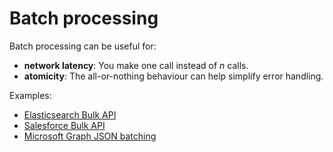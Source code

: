 # Batch processing

Batch processing can be useful for:

* **network latency**: You make one call instead of _n_ calls.
* **atomicity**: The all-or-nothing behaviour can help simplify error handling. 

Examples:

* [Elasticsearch Bulk API](https://www.elastic.co/guide/en/elasticsearch/reference/current/docs-bulk.html)
* [Salesforce Bulk API](https://developer.salesforce.com/docs/atlas.en-us.api_asynch.meta/api_asynch/bulk_api_2_0.htm)
* [Microsoft Graph JSON batching](https://learn.microsoft.com/en-us/graph/json-batching)